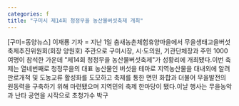 ```yaml
---
categories: f
title: "구미시 제14회 청정무을 농산물버섯축제 개최"
---
```

[구미=동양뉴스] 이재룡 기자 = 지난 1일 춤새농촌체험휴양마을에서 무을생태고을버섯축제추진위원회(회장 양원호) 주관으로 구미시장, 시·도의원, 기관단체장과 주민 1000여명이 참석한 가운데 "제14회 청정무을 농산물버섯축제"가 성황리에 개최됐다.이번 축제는 열네번째로 청정무을의 대표 농산물인 버섯을 테마로 지역농산물을 대내외에 알려 판로개척 및 도농교류 활성화를 도모하고 축제를 통한 면민 화합과 더불어 무을발전의 원동력을 구축하기 위해 마련됐으며 지역민의 축제 한마당이 됐다.이날 행사는 무을농악과 난타 공연을 시작으로 초청가수 박구
